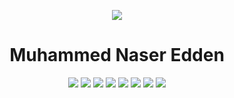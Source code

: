 <p align="center">
  <img src="https://capsule-render.vercel.app/api?type=waving&color=gradient&height=100&section=footer"/>
</p>


<h1 align="center"> Muhammed Naser Edden </h1>

<p align="center">
     <img src="https://img.shields.io/badge/-HTML-orange">
     <img src="https://img.shields.io/badge/-CSS-blue">
     <img src="https://img.shields.io/badge/-SASS-CD6799">
     <img src="https://img.shields.io/badge/-JavaScript-yellow" />
     <img src="https://img.shields.io/badge/-Bootstrap-blueviolet" />
     <img src="https://img.shields.io/badge/-Wordpress-lightgrey" />
     <img src="https://img.shields.io/badge/-PHP-blue" />
     <img src="https://img.shields.io/badge/-Laravel-red">
</p>


